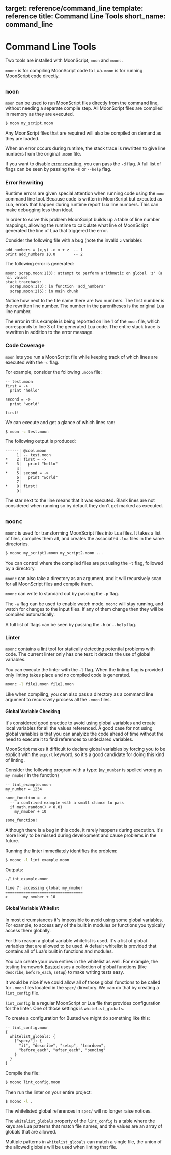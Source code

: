 target: reference/command_line
template: reference
title: Command Line Tools
short_name: command_line
--

# Command Line Tools

Two tools are installed with MoonScript, `moon` and `moonc`.

`moonc` is for compiling MoonScript code to Lua.
`moon` is for running MoonScript code directly.

## `moon`

`moon` can be used to run MoonScript files directly from the command line,
without needing a separate compile step. All MoonScript files are compiled in
memory as they are executed.

```bash
$ moon my_script.moon
```

Any MoonScript files that are required will also be compiled on demand as they
are loaded.

When an error occurs during runtime, the stack trace is rewritten to give line
numbers from the original `.moon` file.

If you want to disable [error rewriting](#error_rewriting), you can pass the
`-d` flag. A full list of flags can be seen by passing the `-h` or `--help`
flag.

### Error Rewriting

Runtime errors are given special attention when running code using the `moon`
command line tool. Because code is written in MoonScript but executed as Lua,
errors that happen during runtime report Lua line numbers. This can make
debugging less than ideal.

In order to solve this problem MoonScript builds up a table of line number
mappings, allowing the runtime to calculate what line of MoonScript generated
the line of Lua that triggered the error.

Consider the following file with a bug (note the invalid `z` variable):

```moon
add_numbers = (x,y) -> x + z  -- 1
print add_numbers 10,0        -- 2
```

The following error is generated:

    moon: scrap.moon:1(3): attempt to perform arithmetic on global 'z' (a nil value)
    stack traceback:
      scrap.moon:1(3): in function 'add_numbers'
      scrap.moon:2(5): in main chunk


Notice how next to the file name there are two numbers. The first number is the
rewritten line number. The number in the parentheses is the original Lua line
number.

The error in this example is being reported on line 1 of the `moon` file, which
corresponds to line 3 of the generated Lua code. The entire stack trace is rewritten in
addition to the error message.

### Code Coverage

`moon` lets you run a MoonScript file while keeping track of which lines
are executed with the `-c` flag.

For example, consider the following `.moon` file:

```moononly
-- test.moon
first = ->
  print "hello"

second = ->
  print "world"

first!
```

We can execute and get a glance of which lines ran:

```bash
$ moon -c test.moon
```

The following output is produced:

    ------| @cool.moon
         1| -- test.moon
    *    2| first = ->
    *    3|   print "hello"
         4|
    *    5| second = ->
         6|   print "world"
         7|
    *    8| first!
         9|

The star next to the line means that it was executed. Blank lines are not
considered when running so by default they don't get marked as executed.

## `moonc`

`moonc` is used for transforming MoonScript files into Lua files.
It takes a list of files, compiles them all, and creates the associated `.lua`
files in the same directories.

```bash
$ moonc my_script1.moon my_script2.moon ...
```

You can control where the compiled files are put using the `-t` flag, followed
by a directory.

`moonc` can also take a directory as an argument, and it will recursively scan
for all MoonScript files and compile them.

`moonc` can write to standard out by passing the `-p` flag.

The `-w` flag can be used to enable watch mode. `moonc` will stay running, and
watch for changes to the input files. If any of them change then they will be
compiled automatically.

A full list of flags can be seen by passing the `-h` or `--help` flag.

### Linter

`moonc` contains a [lint][1] tool
for statically detecting potential problems with code. The current linter only
has one test: it detects the use of global variables.

You can execute the linter with the `-l` flag. When the linting flag is
provided only linting takes place and no compiled code is generated.

```bash
moonc -l file1.moon file2.moon
```

Like when compiling, you can also pass a directory as a command line argument
to recursively process all the `.moon` files.

#### Global Variable Checking

It's considered good practice to avoid using global variables and create local
variables for all the values referenced. A good case for not using global
variables is that you can analyize the code ahead of time without the need to
execute it to find references to undeclared variables.

MoonScript makes it difficult to declare global variables by forcing you to be
explicit with the `export` keyword, so it's a good candidate for doing this
kind of linting.

Consider the following program with a typo: (`my_number` is spelled wrong as
`my_nmuber` in the function)

```moononly
-- lint_example.moon
my_number = 1234

some_function = ->
  -- a contrived example with a small chance to pass
  if math.random() < 0.01
    my_nmuber + 10

some_function!
```

Although there is a bug in this code, it rarely happens during execution. It's
more likely to be missed during development and cause problems in the future.

Running the linter immediately identifies the problem:

```bash
$ moonc -l lint_example.moon
```

Outputs:

    ./lint_example.moon

    line 7: accessing global my_nmuber
    ==================================
    > 		my_nmuber + 10

#### Global Variable Whitelist

In most circumstances it's impossible to avoid using some global variables. For
example, to access any of the built in modules or functions you typically
access them globally.

For this reason a global variable whitelist is used. It's a list of global
variables that are allowed to be used. A default whitelist is provided that
contains all of Lua's built in functions and modules.

You can create your own entires in the whitelist as well. For example, the
testing framework [Busted](http://olivinelabs.com/busted) uses a collection of
global functions (like `describe`, `before_each`, `setup`) to make writing
tests easy.

It would be nice if we could allow all of those global functions to be called
for `.moon` files located in the `spec/` directory. We can do that by creating
a `lint_config` file.

`lint_config` is a regular MoonScript or Lua file that provides configuration
for the linter. One of those settings is `whitelist_globals`.

To create a configuration for Busted we might do something like this:

```moononly
-- lint_config.moon
{
  whitelist_globals: {
    ["spec/"]: {
      "it", "describe", "setup", "teardown",
      "before_each", "after_each", "pending"
    }
  }
}
```

Compile the file:

```bash
$ moonc lint_config.moon
```

Then run the linter on your entire project:

```bash
$ moonc -l .
```

The whitelisted global references in `spec/` will no longer raise notices.

The `whitelist_globals` property of the `lint_config` is a table where the keys
are Lua patterns that match file names, and the values are an array of globals
that are allowed.

Multiple patterns in `whitelist_globals` can match a single file, the union of
the allowed globals will be used when linting that file.


  [1]: http://en.wikipedia.org/wiki/Lint_(software)

